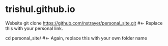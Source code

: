 # trishul.github.io
Website
git clone https://github.com/nstrayer/personal_site.git  #<- Replace this with your personal link. 

cd personal_site/  #<- Again, replace this with your own folder name
